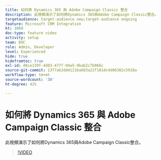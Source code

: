 ```yaml
---
title: 如何將 Dynamics 365 與 Adobe Campaign Classic 整合
description: 此視頻演示了如何將Dynamics 365與Adobe Campaign Classic整合。
targetaudience: target-audience new;target-audience ongoing
feature: Microsoft CRM Integration
kt: 1869
doc-type: feature video
activity: setup
team: DOC
role: Admin, Developer
level: Experienced
hide: true
hidefromtoc: true
exl-id: d6ce139f-4d03-477f-94a5-9bab2c7b966c
source-git-commit: 13f7ab2dd41216a603a22f181dc4d06302c5918a
workflow-type: tm+mt
source-wordcount: '38'
ht-degree: 42%

---
```


# 如何將 Dynamics 365 與 Adobe Campaign Classic 整合

此視頻演示了如何將Dynamics 365與Adobe Campaign Classic整合。

>[!VIDEO](https://video.tv.adobe.com/v/23837?quality=12&learn=on)
